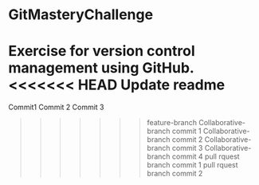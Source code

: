  # GitMasteryChallenge
Exercise for version control management using GitHub.
<<<<<<< HEAD
Update readme
=======
Commit1
Commit 2
Commit 3
>>>>>>> feature-branch
Collaborative-branch commit 1
Collaborative-branch commit 2
Collaborative-branch commit 3
Collaborative-branch commit 4
pull rquest branch commit 1
pull rquest branch commit 2
